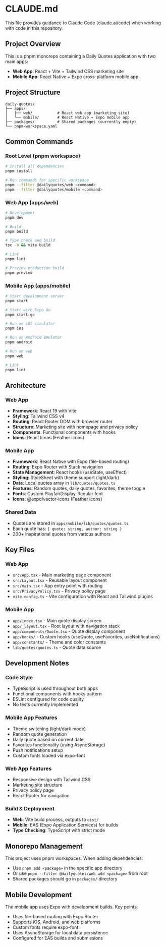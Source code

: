 # CLAUDE.md

This file provides guidance to Claude Code (claude.ai/code) when working with code in this repository.

## Project Overview

This is a pnpm monorepo containing a Daily Quotes application with two main apps:
- **Web App**: React + Vite + Tailwind CSS marketing site
- **Mobile App**: React Native + Expo cross-platform mobile app

## Project Structure

```
daily-quotes/
├── apps/
│   ├── web/           # React web app (marketing site)
│   └── mobile/        # React Native + Expo mobile app
├── packages/          # Shared packages (currently empty)
└── pnpm-workspace.yaml
```

## Common Commands

### Root Level (pnpm workspace)
```bash
# Install all dependencies
pnpm install

# Run commands for specific workspace
pnpm --filter @dailyquotes/web <command>
pnpm --filter @dailyquotes/mobile <command>
```

### Web App (apps/web)
```bash
# Development
pnpm dev

# Build
pnpm build

# Type check and build
tsc -b && vite build

# Lint
pnpm lint

# Preview production build
pnpm preview
```

### Mobile App (apps/mobile)
```bash
# Start development server
pnpm start

# Start with Expo Go
pnpm start:go

# Run on iOS simulator
pnpm ios

# Run on Android emulator
pnpm android

# Run on web
pnpm web

# Lint
pnpm lint
```

## Architecture

### Web App
- **Framework**: React 19 with Vite
- **Styling**: Tailwind CSS v4
- **Routing**: React Router DOM with browser router
- **Structure**: Marketing site with homepage and privacy policy
- **Components**: Functional components with hooks
- **Icons**: React Icons (Feather icons)

### Mobile App
- **Framework**: React Native with Expo (file-based routing)
- **Routing**: Expo Router with Stack navigation
- **State Management**: React hooks (useState, useEffect)
- **Styling**: StyleSheet with theme support (light/dark)
- **Data**: Local quotes array in `lib/quotes/quotes.ts`
- **Features**: Random quotes, daily quotes, favorites, theme toggle
- **Fonts**: Custom PlayfairDisplay-Regular font
- **Icons**: @expo/vector-icons (Feather icons)

### Shared Data
- Quotes are stored in `apps/mobile/lib/quotes/quotes.ts`
- Each quote has: `{ quote: string, author: string }`
- 200+ inspirational quotes from various authors

## Key Files

### Web App
- `src/App.tsx` - Main marketing page component
- `src/Layout.tsx` - Reusable layout component
- `src/main.tsx` - App entry point with routing
- `src/PrivacyPolicy.tsx` - Privacy policy page
- `vite.config.ts` - Vite configuration with React and Tailwind plugins

### Mobile App
- `app/index.tsx` - Main quote display screen
- `app/_layout.tsx` - Root layout with navigation stack
- `app/components/Quote.tsx` - Quote display component
- `app/hooks/` - Custom hooks (useQuote, useFavorites, useNotifications)
- `app/constants/` - Theme and color constants
- `lib/quotes/quotes.ts` - Quote data source

## Development Notes

### Code Style
- TypeScript is used throughout both apps
- Functional components with hooks pattern
- ESLint configured for code quality
- No tests currently implemented

### Mobile App Features
- Theme switching (light/dark mode)
- Random quote generation
- Daily quote based on current date
- Favorites functionality (using AsyncStorage)
- Push notifications setup
- Custom fonts loaded via expo-font

### Web App Features
- Responsive design with Tailwind CSS
- Marketing site structure
- Privacy policy page
- React Router for navigation

### Build & Deployment
- **Web**: Vite build process, outputs to `dist/`
- **Mobile**: EAS (Expo Application Services) for builds
- **Type Checking**: TypeScript with strict mode

## Monorepo Management

This project uses pnpm workspaces. When adding dependencies:
- Use `pnpm add <package>` in the specific app directory
- Or use `pnpm --filter @dailyquotes/web add <package>` from root
- Shared packages should go in `packages/` directory

## Mobile Development

The mobile app uses Expo with development builds. Key points:
- Uses file-based routing with Expo Router
- Supports iOS, Android, and web platforms
- Custom fonts require expo-font
- Uses AsyncStorage for local data persistence
- Configured for EAS builds and submissions